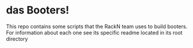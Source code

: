 # das Booters!

This repo contains some scripts that the RackN team uses to build booters. 
For information about each one see its specific readme located in its root 
directory
